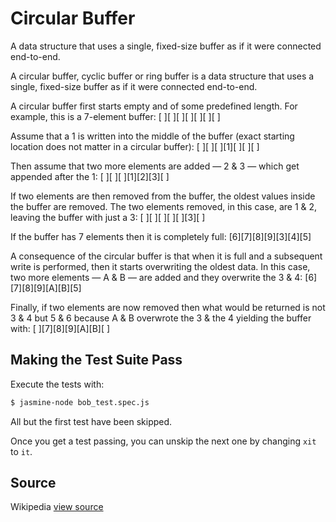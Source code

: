 # Circular Buffer

A data structure that uses a single, fixed-size buffer as if it were connected end-to-end.

A circular buffer, cyclic buffer or ring buffer is a data structure that uses a single, fixed-size buffer as if it were connected end-to-end. 

A circular buffer first starts empty and of some predefined length. For example, this is a 7-element buffer:
[ ][ ][ ][ ][ ][ ][ ]

Assume that a 1 is written into the middle of the buffer (exact starting location does not matter in a circular buffer):
[ ][ ][ ][1][ ][ ][ ]

Then assume that two more elements are added — 2 & 3 — which get appended after the 1:
[ ][ ][ ][1][2][3][ ]

If two elements are then removed from the buffer, the oldest values inside the buffer are removed. The two elements removed, in this case, are 1 & 2, leaving the buffer with just a 3:
[ ][ ][ ][ ][ ][3][ ]

If the buffer has 7 elements then it is completely full:
[6][7][8][9][3][4][5]

A consequence of the circular buffer is that when it is full and a subsequent write is performed, then it starts overwriting the oldest data. In this case, two more elements — A & B — are added and they overwrite the 3 & 4:
[6][7][8][9][A][B][5]

Finally, if two elements are now removed then what would be returned is not 3 & 4 but 5 & 6 because A & B overwrote the 3 & the 4 yielding the buffer with:
[ ][7][8][9][A][B][ ]
## Making the Test Suite Pass

Execute the tests with:

```bash
$ jasmine-node bob_test.spec.js
```

All but the first test have been skipped.

Once you get a test passing, you can unskip the next one by
changing `xit` to `it`.


## Source

Wikipedia [view source](http://en.wikipedia.org/wiki/Circular_buffer)
